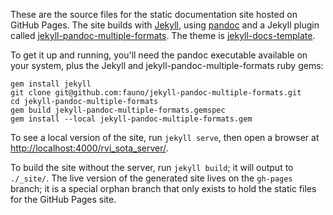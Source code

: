 These are the source files for the static documentation site hosted on GitHub Pages. The site builds with [Jekyll](http://jekyllrb.com/), using [pandoc](http://pandoc.org/) and a Jekyll plugin called [jekyll-pandoc-multiple-formats](https://github.com/fauno/jekyll-pandoc-multiple-formats). The theme is [jekyll-docs-template](http://bruth.github.io/jekyll-docs-template).

To get it up and running, you'll need the pandoc executable available on your system, plus the Jekyll and jekyll-pandoc-multiple-formats ruby gems:

```
gem install jekyll
git clone git@github.com:fauno/jekyll-pandoc-multiple-formats.git
cd jekyll-pandoc-multiple-formats
gem build jekyll-pandoc-multiple-formats.gemspec
gem install --local jekyll-pandoc-multiple-formats.gem
```

To see a local version of the site, run `jekyll serve`, then open a browser at <http://localhost:4000/rvi_sota_server/>.

To build the site without the server, run `jekyll build`; it will output to `./_site/`. The live version of the generated site lives on the `gh-pages` branch; it is a special orphan branch that only exists to hold the static files for the GitHub Pages site.
